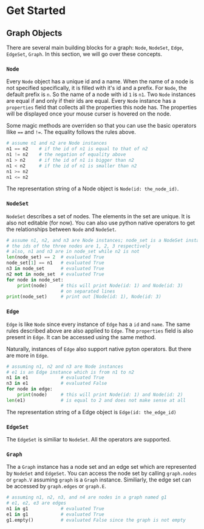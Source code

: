 # Get Started

## Graph Objects

There are several main building blocks for a graph: `Node`, `NodeSet`, `Edge`, `EdgeSet`, `Graph`. In this section, we will go over these concepts.

### `Node`
Every `Node` object has a unique id and a name. When the name of a node is not specified specifically, it is filled with it's id and a prefix. For `Node`, the default prefix is `n`. So the name of a node with id `1` is `n1`. Two `Node` instances are equal if and only if their ids are equal. Every `Node` instance has a `properties` field that collects all the properties this node has. The properties will be displayed once your mouse curser is hovered on the node.

Some magic methods are overriden so that you can use the basic operators llike `==` and `!=`. The equality follows the rules above. 

```python
# assume n1 and n2 are Node instances
n1 == n2	# if the id of n1 is equal to that of n2
n1 != n2 	# the negation of equality above
n1 > n2   	# if the id of n1 is bigger than n2
n1 < n2 	# if the id of n1 is smaller than n2
n1 >= n2
n1 <= n2
```

The representation string of a Node object is `Node(id: the_node_id)`.

### `NodeSet`
`NodeSet` describes a set of nodes. The elements in the set are unique. It is also not editable (for now). You can also use python native operators to get the relationships between `Node` and `NodeSet`. 

```python
# assume n1, n2, and n3 are Node instances; node_set is a NodeSet instance
# the ids of the three nodes are 1, 2, 3 respectively
# also, n1 and n3 are in node_set while n2 is not
len(node_set) == 2	# evaluated True
node_set[1] == n1	# evaluated True
n3 in node_set		# evaluated True
n2 not in node_set	# evaluated True
for node in node_set:
	print(node) 	# this will print Node(id: 1) and Node(id: 3)
					# on separated lines
print(node_set)		# print out [Node(id: 1), Node(id: 3)
```

### `Edge` 
`Edge` is like `Node` since every instance of `Edge` has a `id` and `name`. The same rules described above are also applied to `Edge`. The `properties` field is also present in `Edge`. It can be accessed using the same method. 

Naturally, instances of `Edge` also support native pyton operators. But there are more in `Edge`.

```python
# assuming n1, n2 and n3 are Node instances
# e1 is an Edge instance which is from n1 to n2
n1 in e1			# evaluated True
n3 in e1			# evaluated False
for node in edge:
	print(node) 	# this will print Node(id: 1) and Node(id: 2)
len(e1)				# is equal to 2 and does not make sense at all
```

The representation string of a Edge object is `Edge(id: the_edge_id)`

### `EdgeSet`

The `EdgeSet` is similiar to `NodeSet`. All the operators are supported. 

### `Graph`

The a `Graph` instance has a node set and an edge set which are represented by `NodeSet` and `EdgeSet`. You can access the node set by calling `graph.nodes` or `graph.V` assuming `graph` is a `Graph` instance. Similiarly, the edge set can be accessed by `graph.edges` or `graph.E`. 

```python
# assuming n1, n2, n3, and n4 are nodes in a graph named g1
# e1, e2, e3 are edges 
n1 in g1			# evaluated True
e1 in g1			# evaluated True
g1.empty()			# evaluated False since the graph is not empty
```


